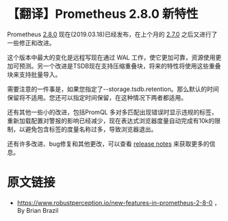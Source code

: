#  【翻译】Prometheus 2.8.0 新特性

Prometheus [2.8.0](https://github.com/prometheus/prometheus/releases/tag/v2.8.0) 现在(2019.03.18)已经发布，在上个月的 [2.7.0](http://erdong.site/Prometheus/New-Features/New-Features-in-Prometheus-2-7-0.html) 之后又进行了一些修正和改进。

这个版本中最大的变化是远程写现在通过 WAL 工作，使它更加可靠，资源使用更加可预测。另一个改进是TSDB现在支持压缩重叠块，将来的特性将使用这些重叠块来支持批量导入。

需要注意的一件事是，如果您指定了--storage.tsdb.retention。那么默认的时间保留将不适用。您还可以指定时间保留，在这种情况下两者都适用。

还有其他一些小的改进，包括PromQL 多对多匹配出现错误时显示违规的标签，重新加载配置对警报的影响已经减少，现在表达式浏览器度量自动完成有10k的限制，以避免包含标签的度量名称过多，导致浏览器退出。

还有许多改进、bug修复和其他更改，可以查看 [release notes](https://github.com/prometheus/prometheus/releases/tag/v2.8.0) 来获取更多的信息。

# 原文链接

* https://www.robustperception.io/new-features-in-prometheus-2-8-0 ， By Brian Brazil
